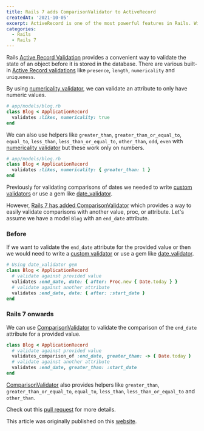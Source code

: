 ```yaml
---
title: Rails 7 adds ComparisonValidator to ActiveRecord
createdAt: '2021-10-05'
excerpt: ActiveRecord is one of the most powerful features in Rails. With ActiveRecord we can easily query and handle database objects without writing any SQL...
categories:
  - Rails
  - Rails 7
---
```


Rails
[Active Record Validation](https://guides.rubyonrails.org/active_record_validations.html)
provides a convenient way to validate the state of an object before it is stored
in the database. There are various built-in
[Active Record validations](https://guides.rubyonrails.org/active_record_validations.html)
like `presence`, `length`, `numericality` and `uniqueness`.

By using
[numericality validator](https://guides.rubyonrails.org/active_record_validations.html#numericality),
we can validate an attribute to only have numeric values.

```ruby
# app/models/blog.rb
class Blog < ApplicationRecord
  validates :likes, numericality: true
end
```

We can also use helpers like `greater_than`, `greater_than_or_equal_to`,
`equal_to`, `less_than`, `less_than_or_equal_to`, `other_than`, `odd`, `even`
with
[numericality validator](https://guides.rubyonrails.org/active_record_validations.html#numericality)
but these work only on numbers.

```ruby
# app/models/blog.rb
class Blog < ApplicationRecord
  validates :likes, numericality: { greater_than: 1 }
end
```

Previously for validating comparisons of dates we needed to write
[custom validators](https://guides.rubyonrails.org/active_record_validations.html#performing-custom-validations)
or use a gem like [date_validator](https://github.com/codegram/date_validator).

However,
[Rails 7 has added ComparisonValidator](https://github.com/rails/rails/pull/40095)
which provides a way to easily validate comparisons with another value, proc, or
attribute. Let's assume we have a model `Blog` with an `end_date` attribute.

### Before

If we want to validate the `end_date` attribute for the provided value or then
we would need to write a
[custom validator](https://guides.rubyonrails.org/active_record_validations.html#performing-custom-validations)
or use a gem like [date_validator](https://github.com/codegram/date_validator).

```ruby
# Using date_validator gem
class Blog < ApplicationRecord
  # validate against provided value
  validates :end_date, date: { after: Proc.new { Date.today } }
  # validate against another attribute
  validates :end_date, date: { after: :start_date }
end
```

### Rails 7 onwards

We can use [ComparisonValidator](https://github.com/rails/rails/pull/40095) to
validate the comparison of the `end_date` attribute for a provided value.

```ruby
class Blog < ApplicationRecord
  # validate against provided value
  validates_comparison_of :end_date, greater_than: -> { Date.today }
  # validate against another attribute
  validates :end_date, greater_than: :start_date
end
```

[ComparisonValidator](https://github.com/rails/rails/pull/40095) also provides
helpers like `greater_than`, `greater_than_or_equal_to`, `equal_to`,
`less_than`, `less_than_or_equal_to` and `other_than`.

Check out this [pull request](https://github.com/rails/rails/pull/40095) for
more details.

This article was originally published on this [website](https://www.bigbinary.com/blog/rails-7-adds-comparison-validator-to-active-record).
